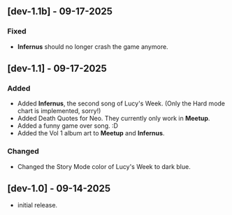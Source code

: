 ## [dev-1.1b] - 09-17-2025

### Fixed

- **Infernus** should no longer crash the game anymore.

## [dev-1.1] - 09-17-2025

### Added

- Added **Infernus**, the second song of Lucy's Week. (Only the Hard mode chart is implemented, sorry!)
- Added Death Quotes for Neo. They currently only work in **Meetup**.
- Added a funny game over song. :D
- Added the Vol 1 album art to **Meetup** and **Infernus**.

### Changed

- Changed the Story Mode color of Lucy's Week to dark blue.

## [dev-1.0] - 09-14-2025

- initial release.